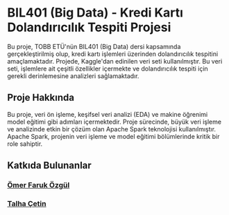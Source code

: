 # BIL401 (Big Data) - Kredi Kartı Dolandırıcılık Tespiti Projesi

Bu proje, TOBB ETÜ'nün BIL401 (Big Data) dersi kapsamında gerçekleştirilmiş olup, kredi kartı işlemleri üzerinden dolandırıcılık tespitini amaçlamaktadır. Projede, Kaggle'dan edinilen veri seti kullanılmıştır. Bu veri seti, işlemlere ait çeşitli özellikler içermekte ve dolandırıcılık tespiti için gerekli derinlemesine analizleri sağlamaktadır.

## Proje Hakkında

Bu proje, veri ön işleme, keşifsel veri analizi (EDA) ve makine öğrenimi model eğitimi gibi adımları içermektedir. Proje sürecinde, büyük veri işleme ve analizinde etkin bir çözüm olan Apache Spark teknolojisi kullanılmıştır. Apache Spark, projenin veri işleme ve model eğitimi bölümlerinde kritik bir role sahiptir.

## Katkıda Bulunanlar
### [Ömer Faruk Özgül](https://github.com/omerfozgul)
### [Talha Çetin](https://github.com/talhacetin01)

